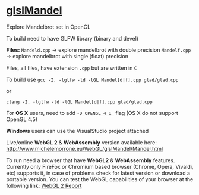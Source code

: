 # [**glslMandel**](http://www.michelemorrone.eu/WebGL/glslMandel/Mandel.html)

Explore Mandelbrot set in OpenGL 

To build need to have GLFW library (binary and devel)

**Files:**
`Mandeld.cpp` -> explore mandelbrot with double precision
`Mandelf.cpp` -> explore mandelbrot with single (float) precision

Files, all files, have extension `.cpp` but are written in `C`

To build use
`gcc -I. -lglfw -ld -lGL Mandel[d|f].cpp glad/glad.cpp`

or

`clang -I. -lglfw -ld -lGL Mandel[d|f].cpp glad/glad.cpp`

For **OS X** users, need to add `-D_OPENGL_4_1_` flag (OS X do not support OpenGL 4.5)

**Windows** users can use the VisualStudio project attached

Live/online **WebGL 2** & **WebAssembly** version available here:
http://www.michelemorrone.eu/WebGL/glslMandel/Mandel.html

To run need a browser that have **WebGL2** & **WebAssembly** features.
Currently only FireFox or Chromium based browser (Chrome, Opera, Vivaldi, etc) supports it, in case of problems check for latest version or download a portable version.
You can test the WebGL capabilities of your browser at the following link: [WebGL 2 Report](http://webglreport.com/?v=2)
